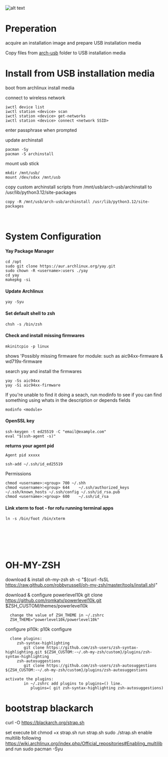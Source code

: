![alt text][logo]

[logo]: https://archlinux.org/static/logos/archlinux-logo-dark-1200dpi.b42bd35d5916.png "Arch BTW"

# Preperation

acquire an installation image and prepare USB installation media

Copy files from [arch-usb](arch-usb/) folder to USB installation media


# Install from USB installation media

boot from archlinux install media

connect to wireless network
```
iwctl device list
iwctl station <device> scan
iwctl station <device> get-networks
iwctl station <device> connect <network SSID>
```
enter passphrase when prompted

update archinstall
```
pacman -Sy
pacman -S archinstall
```

mount usb stick
```
mkdir /mnt/usb/
mount /dev/sdxx /mnt/usb
```

copy custom archinstall scripts from /mnt/usb/arch-usb/archinstall to /usr/lib/python3.12/site-packages
```
copy -R /mnt/usb/arch-usb/archinstall /usr/lib/python3.12/site-packages
```

<br/>

# System Configuration

#### Yay Package Manager
```
cd /opt
sudo git clone https://aur.archlinux.org/yay.git  
sudo chown -R <username>:users ./yay
cd yay
makepkg -si
```

#### Update Archlinux
```
yay -Syu
```

#### Set default shell to zsh
```
chsh -s /bin/zsh
```

#### Check and install missing firmwares
```
mkinitcpio -p linux
```
shows 'Possibly missing firmware for module: 
such as aic94xx-firmware & wd719x-firmware

search yay and install the firmwares
```
yay -Ss aic94xx
yay -Si aic94xx-firmware
```

If you're unable to find it doing a seach, run modinfo to see 
if you can find something using whats in the description or
depends fields
```
modinfo <module>
```

#### OpenSSL key
```
ssh-keygen -t ed25519 -C "email@example.com"
eval "$(ssh-agent -s)"
```
**returns your agent pid**
```
Agent pid xxxxx
```
```
ssh-add ~/.ssh/id_ed25519
```
Permissions
```
chmod <username>:<group> 700 ~/.shh	
chmod <username>:<group> 644	~/.ssh/authorized_keys ~/.ssh/known_hosts ~/.ssh/config ~/.ssh/id_rsa.pub
chmod <username>:<group> 600	~/.ssh/id_rsa
```          
#### Link xterm to foot - for rofu running terminal apps
```
ln -s /bin/foot /bin/xterm
```

<br />
<br />
<br />
<br />

# OH-MY-ZSH
download & install oh-my-zsh
sh -c "$(curl -fsSL https://raw.github.com/robbyrussell/oh-my-zsh/master/tools/install.sh)"
   
download & configure powerlevel10k
git clone https://github.com/romkatv/powerlevel10k.git $ZSH_CUSTOM/themes/powerlevel10k
   
      change the value of ZSH_THEME in ~/.zshrc
      ZSH_THEME="powerlevel10k/powerlevel10k"
         
configure pl10k:
p10k configure
         
      clone plugins:
         zsh-syntax-highlighting
            git clone https://github.com/zsh-users/zsh-syntax-highlighting.git ${ZSH_CUSTOM:-~/.oh-my-zsh/custom}/plugins/zsh-syntax-highlighting
         zsh-autosuggestions
            git clone https://github.com/zsh-users/zsh-autosuggestions ${ZSH_CUSTOM:-~/.oh-my-zsh/custom}/plugins/zsh-autosuggestions
         
	activate the plugins:
            in ~/.zshrc add plugins to plugins=() line.
               plugins=( git zsh-syntax-highlighting zsh-autosuggestions)


# bootstrap blackarch
   curl -O https://blackarch.org/strap.sh
   
   set execute bit
      chmod +x strap.sh
   run strap.sh
      sudo ./strap.sh
   enable multilib following https://wiki.archlinux.org/index.php/Official_repositories#Enabling_multilib and run
      sudo pacman -Syu
